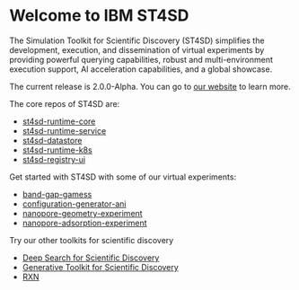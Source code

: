 # Welcome to IBM ST4SD

The Simulation Toolkit for Scientific Discovery (ST4SD) simplifies the development, execution, and dissemination of virtual experiments by providing powerful querying capabilities, robust and multi-environment execution support, AI acceleration capabilities, and a global showcase.

The current release is 2.0.0-Alpha. You can go to [our website](https://st4sd.github.io/overview/) to learn more.

The core repos of ST4SD are:
- [st4sd-runtime-core](https://github.com/st4sd/st4sd-runtime-core)
- [st4sd-runtime-service](https://github.com/st4sd/st4sd-runtime-service)
- [st4sd-datastore](https://github.com/st4sd/st4sd-datastore)
- [st4sd-runtime-k8s](https://github.com/st4sd/st4sd-runtime-k8s)
- [st4sd-registry-ui](https://github.com/st4sd/st4sd-registry-ui)

Get started with ST4SD with some of our virtual experiments:
- [band-gap-gamess](https://github.com/st4sd/band-gap-gamess)
- [configuration-generator-ani](https://github.com/st4sd/configuration-generator-ani)
- [nanopore-geometry-experiment](https://github.com/st4sd/nanopore-geometry-experiment)
- [nanopore-adsorption-experiment](https://github.com/st4sd/nanopore-adsorption-experiment)

Try our other toolkits for scientific discovery
- [Deep Search for Scientific Discovery](https://github.com/DS4SD)
- [Generative Toolkit for Scientific Discovery](https://github.com/GT4SD)
- [RXN](https://github.com/rxn4chemistry) 
